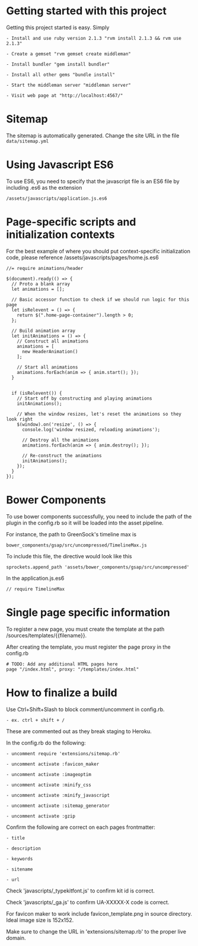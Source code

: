 # Getting started with this project

Getting this project started is easy. Simply

    - Install and use ruby version 2.1.3 "rvm install 2.1.3 && rvm use 2.1.3"

    - Create a gemset "rvm gemset create middleman"

    - Install bundler "gem install bundler"

    - Install all other gems "bundle install"

    - Start the middleman server "middleman server"

    - Visit web page at "http://localhost:4567/"

# Sitemap

The sitemap is automatically generated. Change the site URL in the file `data/sitemap.yml`

# Using Javascript ES6

To use ES6, you need to specify that the javascript file is an ES6 file by including .es6 as the extension

```
/assets/javascripts/application.js.es6
```

# Page-specific scripts and initialization contexts

For the best example of where you should put context-specific initialization code, please reference /assets/javascripts/pages/home.js.es6

```
//= require animations/header

$(document).ready(() => {
  // Proto a blank array
  let animations = [];

  // Basic accessor function to check if we should run logic for this page
  let isRelevent = () => {
    return $(".home-page-container").length > 0;
  };

  // Build animation array
  let initAnimations = () => {
    // Construct all animations
    animations = [
      new HeaderAnimation()
    ];

    // Start all animations
    animations.forEach(anim => { anim.start(); });
  }


  if (isRelevent()) {
    // Start off by constructing and playing animations
    initAnimations();

    // When the window resizes, let's reset the animations so they look right
    $(window).on('resize', () => {
      console.log('window resized, reloading animations');

      // Destroy all the animations
      animations.forEach(anim => { anim.destroy(); });

      // Re-construct the animations
      initAnimations();
    });
  }
});
```

# Bower Components

To use bower components successfully, you need to include the path of the plugin in the config.rb so it will be loaded into the asset pipeline.

For instance, the path to GreenSock's timeline max is

```
bower_components/gsap/src/uncompressed/TimelineMax.js
```

To include this file, the directive would look like this

```
sprockets.append_path 'assets/bower_components/gsap/src/uncompressed'
```

In the application.js.es6

```
// require TimelineMax
```


# Single page specific information

To register a new page, you must create the template at the path /sources/templates/{{filename}}.

After creating the template, you must register the page proxy in the config.rb

```
# TODO: Add any additional HTML pages here
page "/index.html", proxy: "/templates/index.html"
```


# How to finalize a build

Use Ctrl+Shift+Slash to block comment/uncomment in config.rb.

    - ex. ctrl + shift + /

These are commented out as they break staging to Heroku.

In the config.rb do the following:

    - uncomment require 'extensions/sitemap.rb'

    - uncomment activate :favicon_maker

    - uncomment activate :imageoptim

    - uncomment activate :minify_css

    - uncomment activate :minify_javascript

    - uncomment activate :sitemap_generator

    - uncomment activate :gzip

Confirm the following are correct on each pages frontmatter:

    - title

    - description

    - keywords

    - sitename

    - url

Check 'javascripts/_typekitfont.js' to confirm kit id is correct.

Check 'javascripts/_ga.js' to confirm UA-XXXXX-X code is correct.

For favicon maker to work include favicon_template.png in source directory. Ideal image size is 152x152.

Make sure to change the URL in 'extensions/sitemap.rb' to the proper live domain.
